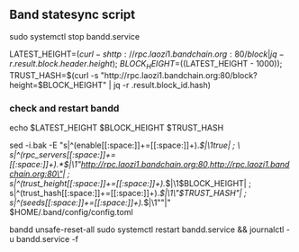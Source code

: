 ## Band statesync script
sudo systemctl stop bandd.service

LATEST_HEIGHT=$(curl -s http://rpc.laozi1.bandchain.org:80/block | jq -r .result.block.header.height); \
BLOCK_HEIGHT=$((LATEST_HEIGHT - 1000)); \
TRUST_HASH=$(curl -s "http://rpc.laozi1.bandchain.org:80/block?height=$BLOCK_HEIGHT" | jq -r .result.block_id.hash)

### check and restart bandd
echo $LATEST_HEIGHT $BLOCK_HEIGHT $TRUST_HASH

sed -i.bak -E "s|^(enable[[:space:]]+=[[:space:]]+).*$|\1true| ; \
s|^(rpc_servers[[:space:]]+=[[:space:]]+).*$|\1\"http://rpc.laozi1.bandchain.org:80,http://rpc.laozi1.bandchain.org:80\"| ; \
s|^(trust_height[[:space:]]+=[[:space:]]+).*$|\1$BLOCK_HEIGHT| ; \
s|^(trust_hash[[:space:]]+=[[:space:]]+).*$|\1\"$TRUST_HASH\"| ; \
s|^(seeds[[:space:]]+=[[:space:]]+).*$|\1\"\"|" $HOME/.band/config/config.toml

bandd unsafe-reset-all
sudo systemctl restart bandd.service && journalctl -u bandd.service -f
